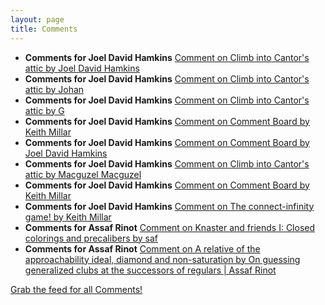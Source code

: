 ```yaml
---
layout: page
title: Comments
---
```


* **Comments for Joel David Hamkins** [Comment on Climb into Cantor's attic by Joel David Hamkins](http://jdh.hamkins.org/climb-into-cantors-attic/#comment-10788)
* **Comments for Joel David Hamkins** [Comment on Climb into Cantor's attic by Johan](http://jdh.hamkins.org/climb-into-cantors-attic/#comment-10786)
* **Comments for Joel David Hamkins** [Comment on Climb into Cantor's attic by G](http://jdh.hamkins.org/climb-into-cantors-attic/#comment-10785)
* **Comments for Joel David Hamkins** [Comment on Comment Board by Keith Millar](http://jdh.hamkins.org/comment-board/#comment-10784)
* **Comments for Joel David Hamkins** [Comment on Comment Board by Joel David Hamkins](http://jdh.hamkins.org/comment-board/#comment-10783)
* **Comments for Joel David Hamkins** [Comment on Climb into Cantor's attic by Macguzel Macguzel](http://jdh.hamkins.org/climb-into-cantors-attic/#comment-10782)
* **Comments for Joel David Hamkins** [Comment on Comment Board by Keith Millar](http://jdh.hamkins.org/comment-board/#comment-10779)
* **Comments for Joel David Hamkins** [Comment on The connect-infinity game! by Keith Millar](http://jdh.hamkins.org/the-connect-infinity-game/#comment-10777)
* **Comments for Assaf Rinot** [Comment on Knaster and friends I: Closed colorings and precalibers by saf](http://blog.assafrinot.com/?p=4530#comment-744)
* **Comments for Assaf Rinot** [Comment on A relative of the approachability ideal, diamond and non-saturation by On guessing generalized clubs at the successors of regulars \| Assaf Rinot](http://blog.assafrinot.com/?p=244#comment-737)

[Grab the feed for all Comments!](Comments.xml)
